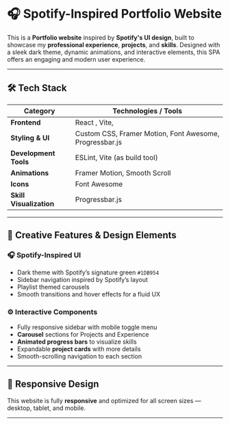 # 🎧 Spotify-Inspired Portfolio Website

This is a **Portfolio website** inspired by **Spotify's UI design**, built to showcase my **professional experience**, **projects**, and **skills**. Designed with a sleek dark theme, dynamic animations, and interactive elements, this SPA offers an engaging and modern user experience.

---

## 🛠️ Tech Stack

| Category            | Technologies / Tools                             |
|---------------------|--------------------------------------------------|
| **Frontend**         | React , Vite,                                   |
| **Styling & UI**     | Custom CSS, Framer Motion, Font Awesome, Progressbar.js |
| **Development Tools**| ESLint, Vite (as build tool) |
| **Animations**       | Framer Motion, Smooth Scroll                    |
| **Icons**            | Font Awesome                                    |
| **Skill Visualization** | Progressbar.js                              |

---

## 🎨 Creative Features & Design Elements

### 🎧 Spotify-Inspired UI
- Dark theme with Spotify’s signature green `#1DB954`
- Sidebar navigation inspired by Spotify’s layout
- Playlist themed carousels
- Smooth transitions and hover effects for a fluid UX

### ⚙️ Interactive Components
- Fully responsive sidebar with mobile toggle menu
- **Carousel** sections for Projects and Experience
- **Animated progress bars** to visualize skills
- Expandable **project cards** with more details
- Smooth-scrolling navigation to each section

---

## 📱 Responsive Design

This website is fully **responsive** and optimized for all screen sizes — desktop, tablet, and mobile.

---
